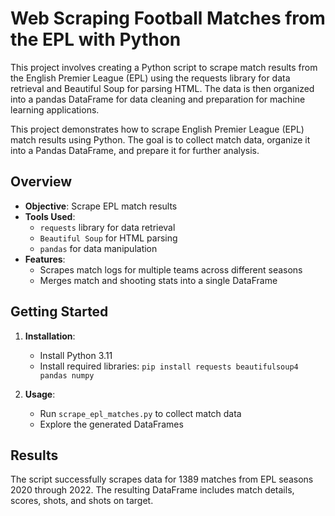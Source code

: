 # Web Scraping Football Matches from the EPL with Python
This project involves creating a Python script to scrape match results from the English Premier League (EPL) using the requests library for data retrieval and Beautiful Soup for parsing HTML. The data is then organized into a pandas DataFrame for data cleaning and preparation for machine learning applications.

This project demonstrates how to scrape English Premier League (EPL) match results using Python. The goal is to collect match data, organize it into a Pandas DataFrame, and prepare it for further analysis.

## Overview

- **Objective**: Scrape EPL match results
- **Tools Used**:
    - `requests` library for data retrieval
    - `Beautiful Soup` for HTML parsing
    - `pandas` for data manipulation
- **Features**:
    - Scrapes match logs for multiple teams across different seasons
    - Merges match and shooting stats into a single DataFrame

## Getting Started

1. **Installation**:
    - Install Python 3.11
    - Install required libraries: `pip install requests beautifulsoup4 pandas numpy`

2. **Usage**:
    - Run `scrape_epl_matches.py` to collect match data
    - Explore the generated DataFrames
## Results
The script successfully scrapes data for 1389 matches from EPL seasons 2020 through 2022. The resulting DataFrame includes match details, scores, shots, and shots on target.
